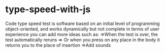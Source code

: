 # type-speed-with-js
Code type speed test is software based on an initial level of programming object-oriented, and works dynamically but not complete in terms of user experience you can add more ideas such as: =>When the test is over, the test automatically reruns => Or when you press on any place in the body it returns you to the place of insertion =>Add sounds
